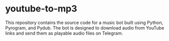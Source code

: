 # youtube-to-mp3
This repository contains the source code for a music bot built using Python, Pyrogram, and Pydub. The bot is designed to download audio from YouTube links and send them as playable audio files on Telegram.
